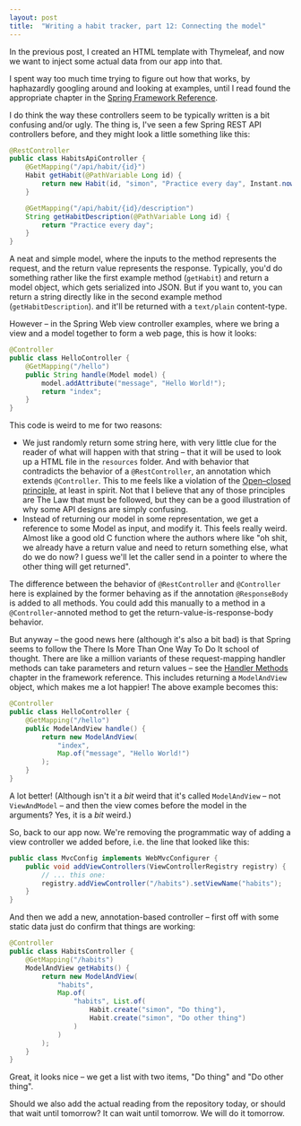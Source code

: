 ```yaml
---
layout: post
title:  "Writing a habit tracker, part 12: Connecting the model"
---
```


In the previous post, I created an HTML template with Thymeleaf, and now we want to inject some actual data from our app into that.  

I spent way too much time trying to figure out how that works, by haphazardly googling around and looking at examples, until I read found the appropriate chapter in the [Spring Framework Reference](https://docs.spring.io/spring-framework/docs/current/reference/html/web.html#mvc-controller). 

I do think the way these controllers seem to be typically written is a bit confusing and/or ugly. The thing is, I've seen a few Spring REST API controllers before, and they might look a little something like this:

```java
@RestController
public class HabitsApiController {
    @GetMapping("/api/habit/{id}")
    Habit getHabit(@PathVariable Long id) {
        return new Habit(id, "simon", "Practice every day", Instant.now());
    }

    @GetMapping("/api/habit/{id}/description")
    String getHabitDescription(@PathVariable Long id) {
        return "Practice every day";
    }
}
```

A neat and simple model, where the inputs to the method represents the request, and the return value represents the response. Typically, you'd do something rather like the first example method (`getHabit`) and return a model object, which gets serialized into JSON. But if you want to, you can return a string directly like in the second example method (`getHabitDescription`). and it'll be returned with a `text/plain` content-type.

However – in the Spring Web view controller examples, where we bring a view and a model together to form a web page, this is how it looks: 

```java
@Controller
public class HelloController {
    @GetMapping("/hello")
    public String handle(Model model) {
        model.addAttribute("message", "Hello World!");
        return "index";
    }
}
```

This code is weird to me for two reasons:
* We just randomly return some string here, with very little clue for the reader of what will happen with that string – that it will be used to look up a HTML file in the `resources` folder. And with behavior that contradicts the behavior of a `@RestController`, an annotation which extends `@Controller`. This to me feels like a violation of the [Open–closed principle](https://en.wikipedia.org/wiki/Open%E2%80%93closed_principle), at least in spirit. Not that I believe that any of those principles are The Law that must be followed, but they can be a good illustration of why some API designs are simply confusing. 
* Instead of returning our model in some representation, we get a reference to some Model as input, and modify it. This feels really weird. Almost like a good old C function where the authors where like "oh shit, we already have a return value and need to return something else, what do we do now? I guess we'll let the caller send in a pointer to where the other thing will get returned".

The difference between the behavior of `@RestController` and `@Controller` here is explained by the former behaving as if the annotation `@ResponseBody` is added to all methods. You could add this manually to a method in a `@Controller`-annoted method to get the return-value-is-response-body behavior.

But anyway – the good news here (although it's also a bit bad) is that Spring seems to follow the There Is More Than One Way To Do It school of thought. There are like a million variants of these request-mapping handler methods can take parameters and return values – see the [Handler Methods](https://docs.spring.io/spring-framework/docs/current/reference/html/web.html#mvc-ann-methods) chapter in the framework reference. This includes returning a `ModelAndView` object, which makes me a lot happier! The above example becomes this:

```java
@Controller
public class HelloController {
    @GetMapping("/hello")
    public ModelAndView handle() {
        return new ModelAndView(
            "index",
            Map.of("message", "Hello World!")
        );
    }
}
```

A lot better! (Although isn't it a _bit_ weird that it's called `ModelAndView` – not `ViewAndModel` – and then the view comes before the model in the arguments? Yes, it is a _bit_ weird.)

So, back to our app now. We're removing the programmatic way of adding a view controller we added before, i.e. the line that looked like this:

```java
public class MvcConfig implements WebMvcConfigurer {
    public void addViewControllers(ViewControllerRegistry registry) {
        // ... this one:
        registry.addViewController("/habits").setViewName("habits");
    }
}
```

And then we add a new, annotation-based controller – first off with some static data just do confirm that things are working:

```java
@Controller
public class HabitsController {
    @GetMapping("/habits")
    ModelAndView getHabits() {
        return new ModelAndView(
            "habits",
            Map.of(
                "habits", List.of(
                    Habit.create("simon", "Do thing"),
                    Habit.create("simon", "Do other thing")
                )
            )
        );
    }
}
```

Great, it looks nice – we get a list with two items, "Do thing" and "Do other thing". 

Should we also add the actual reading from the repository today, or should that wait until tomorrow? It can wait until tomorrow. We will do it tomorrow. 


